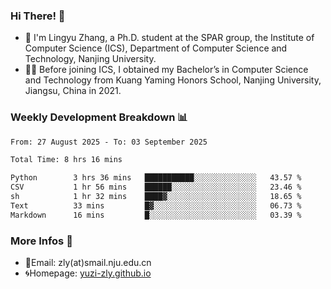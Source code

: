 ### Hi There! 👋 
- 🐳 I'm Lingyu Zhang, a Ph.D. student at the SPAR group, the Institute of Computer Science (ICS), Department of Computer Science and Technology, Nanjing University.
- 🧑‍🎓 Before joining ICS, I obtained my Bachelor’s in Computer Science and Technology from Kuang Yaming Honors School, Nanjing University, Jiangsu, China in 2021.

### Weekly Development Breakdown :bar_chart:

<!--START_SECTION:waka-->

```txt
From: 27 August 2025 - To: 03 September 2025

Total Time: 8 hrs 16 mins

Python        3 hrs 36 mins   ███████████░░░░░░░░░░░░░░   43.57 %
CSV           1 hr 56 mins    ██████░░░░░░░░░░░░░░░░░░░   23.46 %
sh            1 hr 32 mins    ████▓░░░░░░░░░░░░░░░░░░░░   18.65 %
Text          33 mins         █▓░░░░░░░░░░░░░░░░░░░░░░░   06.73 %
Markdown      16 mins         █░░░░░░░░░░░░░░░░░░░░░░░░   03.39 %
```

<!--END_SECTION:waka-->

<!--
### Github Contributions :octocat:

![](https://raw.githubusercontent.com/yuzi-zly/yuzi-zly/output/github-contribution-grid-snake.svg)              
-->

### More Infos 📖

- 📧Email: zly(at)smail.nju.edu.cn
- 🌀Homepage: [yuzi-zly.github.io](https://yuzi-zly.github.io/)
